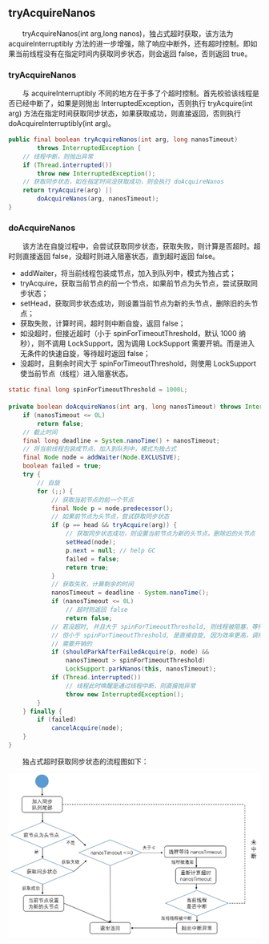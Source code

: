 
## tryAcquireNanos
　　tryAcquireNanos(int arg,long nanos)，独占式超时获取，该方法为 acquireInterruptibly 方法的进一步增强，除了响应中断外，还有超时控制。即如果当前线程没有在指定时间内获取同步状态，则会返回 false，否则返回 true。

### tryAcquireNanos
　　与 acquireInterruptibly 不同的地方在于多了个超时控制。首先校验该线程是否已经中断了，如果是则抛出 InterruptedException，否则执行 tryAcquire(int arg) 方法在指定时间获取同步状态，如果获取成功，则直接返回，否则执行 doAcquireInterruptibly(int arg)。

```java
public final boolean tryAcquireNanos(int arg, long nanosTimeout)
        throws InterruptedException {
    // 线程中断，则抛出异常
    if (Thread.interrupted())
        throw new InterruptedException();
    // 获取同步状态，如在指定时间没获取成功，则会执行 doAcquireNanos
    return tryAcquire(arg) ||
        doAcquireNanos(arg, nanosTimeout);
}
```

### doAcquireNanos
　　该方法在自旋过程中，会尝试获取同步状态，获取失败，则计算是否超时。超时则直接返回 false，没超时则进入阻塞状态，直到超时返回 false。

- addWaiter，将当前线程包装成节点，加入到队列中，模式为独占式；
- tryAcquire，获取当前节点的前一个节点，如果前节点为头节点，尝试获取同步状态；
- setHead，获取同步状态成功，则设置当前节点为新的头节点，删除旧的头节点；
- 获取失败，计算时间，超时则中断自旋，返回 false；
- 如没超时，但接近超时（小于 spinForTimeoutThreshold，默认 1000 纳秒），则不调用 LockSupport，因为调用 LockSupport 需要开销。而是进入无条件的快速自旋，等待超时返回 false；
- 没超时，且剩余时间大于 spinForTimeoutThreshold，则使用 LockSupport 使当前节点（线程）进入阻塞状态。

```java
static final long spinForTimeoutThreshold = 1000L;

private boolean doAcquireNanos(int arg, long nanosTimeout) throws InterruptedException {
    if (nanosTimeout <= 0L)
        return false;
    // 截止时间
    final long deadline = System.nanoTime() + nanosTimeout;
    // 将当前线程包装成节点，加入到队列中，模式为独占式
    final Node node = addWaiter(Node.EXCLUSIVE);
    boolean failed = true;
    try {
        // 自旋
        for (;;) {
            // 获取当前节点的前一个节点
            final Node p = node.predecessor();
            // 如果前节点为头节点，尝试获取同步状态
            if (p == head && tryAcquire(arg)) {
                // 获取同步状态成功，则设置当前节点为新的头节点，删除旧的头节点
                setHead(node);
                p.next = null; // help GC
                failed = false;
                return true;
            }
            // 获取失败，计算剩余的时间
            nanosTimeout = deadline - System.nanoTime();
            if (nanosTimeout <= 0L)
                // 超时则返回 false
                return false;
            // 若没超时, 并且大于 spinForTimeoutThreshold, 则线程被阻塞，等待唤醒，这里没超时
            // 但小于 spinForTimeoutThreshold, 是直接自旋, 因为效率更高，调用 LockSupport 是
            // 需要开销的
            if (shouldParkAfterFailedAcquire(p, node) &&
                nanosTimeout > spinForTimeoutThreshold)
                LockSupport.parkNanos(this, nanosTimeout);
            if (Thread.interrupted())
                // 线程此时唤醒是通过线程中断，则直接抛异常
                throw new InterruptedException();
        }
    } finally {
        if (failed)
            cancelAcquire(node);
    }
}
```

　　独占式超时获取同步状态的流程图如下：

![avatar](photo_3.png)
